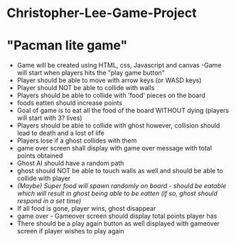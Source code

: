 # Christopher-Lee-Game-Project 
# "Pacman lite game" 
- Game will be created using HTML, css, Javascript and canvas 
-Game will start when players hits the "play game button"
- Player should be able to move with arrow keys (or WASD keys)
- Player should NOT be able to collide with walls 
- Players should be able to collide with 'food' pieces on the board
- foods eatten should increase points
- Goal of game is to eat all the food of the board WITHOUT dying (players will start with 3? lives) 
- Players should be able to collide with ghost however, collision should lead to death and a lost of life 
- Players lose if a ghost collides with them 
- game over screen shall display with game over message with total points obtained 
- Ghost AI should have a random path 
- ghost should NOT be able to touch walls  as well and should be able to collide with player 
- *(Maybe) Super food will spawn randomly on board - should be eatable which will result in ghost being able to be eatten (if so, ghost should respond in a set time)* 
- If all food is gone, player wins, ghost disappear 
- game over - Gameover screen should display total points player has
- There should be a play again button as well displayed with gameover screen if player wishes to play again 